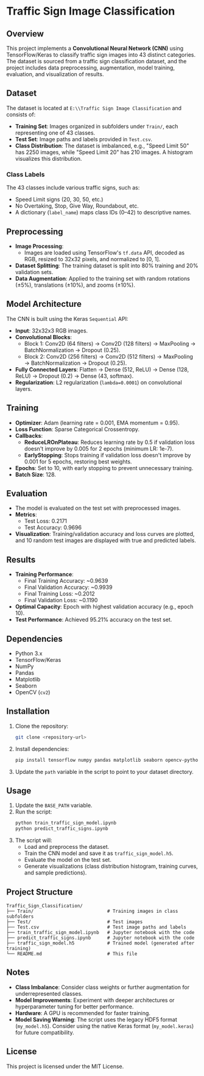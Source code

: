 # Traffic Sign Image Classification

## Overview
This project implements a **Convolutional Neural Network (CNN)** using TensorFlow/Keras to classify traffic sign images into 43 distinct categories. The dataset is sourced from a traffic sign classification dataset, and the project includes data preprocessing, augmentation, model training, evaluation, and visualization of results.

## Dataset
The dataset is located at `E:\\Traffic Sign Image Classification` and consists of:
- **Training Set**: Images organized in subfolders under `Train/`, each representing one of 43 classes.
- **Test Set**: Image paths and labels provided in `Test.csv`.
- **Class Distribution**: The dataset is imbalanced, e.g., "Speed Limit 50" has 2250 images, while "Speed Limit 20" has 210 images. A histogram visualizes this distribution.

### Class Labels
The 43 classes include various traffic signs, such as:
- Speed Limit signs (20, 30, 50, etc.)
- No Overtaking, Stop, Give Way, Roundabout, etc.
- A dictionary (`label_name`) maps class IDs (0–42) to descriptive names.

## Preprocessing
- **Image Processing**:
  - Images are loaded using TensorFlow's `tf.data` API, decoded as RGB, resized to 32x32 pixels, and normalized to [0, 1].
- **Dataset Splitting**: The training dataset is split into 80% training and 20% validation sets.
- **Data Augmentation**: Applied to the training set with random rotations (±5%), translations (±10%), and zooms (±10%).

## Model Architecture
The CNN is built using the Keras `Sequential` API:
- **Input**: 32x32x3 RGB images.
- **Convolutional Blocks**:
  - Block 1: Conv2D (64 filters) → Conv2D (128 filters) → MaxPooling → BatchNormalization → Dropout (0.25).
  - Block 2: Conv2D (256 filters) → Conv2D (512 filters) → MaxPooling → BatchNormalization → Dropout (0.25).
- **Fully Connected Layers**: Flatten → Dense (512, ReLU) → Dense (128, ReLU) → Dropout (0.2) → Dense (43, softmax).
- **Regularization**: L2 regularization (`lambda=0.0001`) on convolutional layers.

## Training
- **Optimizer**: Adam (learning rate = 0.001, EMA momentum = 0.95).
- **Loss Function**: Sparse Categorical Crossentropy.
- **Callbacks**:
  - **ReduceLROnPlateau**: Reduces learning rate by 0.5 if validation loss doesn't improve by 0.005 for 2 epochs (minimum LR: 1e-7).
  - **EarlyStopping**: Stops training if validation loss doesn't improve by 0.001 for 5 epochs, restoring best weights.
- **Epochs**: Set to 10, with early stopping to prevent unnecessary training.
- **Batch Size**: 128.

## Evaluation
- The model is evaluated on the test set with preprocessed images.
- **Metrics**:
  - Test Loss: 0.2171
  - Test Accuracy: 0.9696
- **Visualization**: Training/validation accuracy and loss curves are plotted, and 10 random test images are displayed with true and predicted labels.

## Results
- **Training Performance**:
  - Final Training Accuracy: ~0.9639
  - Final Validation Accuracy: ~0.9939
  - Final Training Loss: ~0.2012
  - Final Validation Loss: ~0.1190
- **Optimal Capacity**: Epoch with highest validation accuracy (e.g., epoch 10).
- **Test Performance**: Achieved 95.21% accuracy on the test set.

## Dependencies
- Python 3.x
- TensorFlow/Keras
- NumPy
- Pandas
- Matplotlib
- Seaborn
- OpenCV (`cv2`)

## Installation
1. Clone the repository:
   ```bash
   git clone <repository-url>
   ```
2. Install dependencies:
   ```bash
   pip install tensorflow numpy pandas matplotlib seaborn opencv-python
   ```
3. Update the `path` variable in the script to point to your dataset directory.

## Usage
1. Update the `BASE_PATH` variable.
2. Run the script:
   ```bash
   python train_traffic_sign_model.ipynb
   python predict_traffic_signs.ipynb
   ```
3. The script will:
   - Load and preprocess the dataset.
   - Train the CNN model and save it as `traffic_sign_model.h5`.
   - Evaluate the model on the test set.
   - Generate visualizations (class distribution histogram, training curves, and sample predictions).

## Project Structure
```
Traffic_Sign_Classification/
├── Train/                           # Training images in class subfolders
├── Test/                            # Test images
├── Test.csv                         # Test image paths and labels
├── train_traffic_sign_model.ipynb   # Jupyter notebook with the code
├── predict_traffic_signs.ipynb      # Jupyter notebook with the code
├── traffic_sign_model.h5            # Trained model (generated after training)
└── README.md                        # This file
```

## Notes
- **Class Imbalance**: Consider class weights or further augmentation for underrepresented classes.
- **Model Improvements**: Experiment with deeper architectures or hyperparameter tuning for better performance.
- **Hardware**: A GPU is recommended for faster training.
- **Model Saving Warning**: The script uses the legacy HDF5 format (`my_model.h5`). Consider using the native Keras format (`my_model.keras`) for future compatibility.

## License
This project is licensed under the MIT License.
